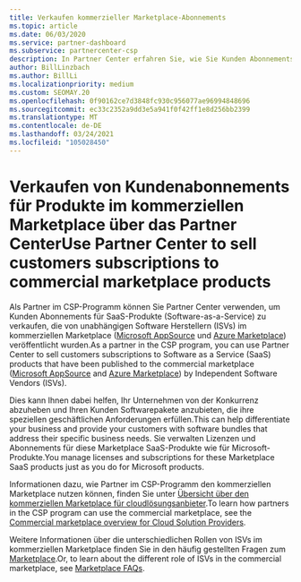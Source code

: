 ```yaml
---
title: Verkaufen kommerzieller Marketplace-Abonnements
ms.topic: article
ms.date: 06/03/2020
ms.service: partner-dashboard
ms.subservice: partnercenter-csp
description: In Partner Center erfahren Sie, wie Sie Kunden Abonnements für SaaS-Produkte verkaufen, die von unabhängigen Software Herstellern (ISVs) auf dem kommerziellen Marketplace veröffentlicht werden.
author: BillLinzbach
ms.author: BillLi
ms.localizationpriority: medium
ms.custom: SEOMAY.20
ms.openlocfilehash: 0f90162ce7d3848fc930c956077ae96994848696
ms.sourcegitcommit: ec33c2352a9dd3e5a941f0f42ff1e8d256bb2399
ms.translationtype: MT
ms.contentlocale: de-DE
ms.lasthandoff: 03/24/2021
ms.locfileid: "105028450"
---
```

# <a name="use-partner-center-to-sell-customers-subscriptions-to-commercial-marketplace-products"></a><span data-ttu-id="b3e79-103">Verkaufen von Kundenabonnements für Produkte im kommerziellen Marketplace über das Partner Center</span><span class="sxs-lookup"><span data-stu-id="b3e79-103">Use Partner Center to sell customers subscriptions to commercial marketplace products</span></span>

<span data-ttu-id="b3e79-104">Als Partner im CSP-Programm können Sie Partner Center verwenden, um Kunden Abonnements für SaaS-Produkte (Software-as-a-Service) zu verkaufen, die von unabhängigen Software Herstellern (ISVs) im kommerziellen Marketplace ([Microsoft AppSource](https://appsource.microsoft.com/) und [Azure Marketplace](https://azuremarketplace.microsoft.com/)) veröffentlicht wurden.</span><span class="sxs-lookup"><span data-stu-id="b3e79-104">As a partner in the CSP program, you can use Partner Center to sell customers subscriptions to Software as a Service (SaaS) products that have been published to the commercial marketplace ([Microsoft AppSource](https://appsource.microsoft.com/) and [Azure Marketplace](https://azuremarketplace.microsoft.com/)) by Independent Software Vendors (ISVs).</span></span>

<span data-ttu-id="b3e79-105">Dies kann Ihnen dabei helfen, Ihr Unternehmen von der Konkurrenz abzuheben und Ihren Kunden Softwarepakete anzubieten, die ihre speziellen geschäftlichen Anforderungen erfüllen.</span><span class="sxs-lookup"><span data-stu-id="b3e79-105">This can help differentiate your business and provide your customers with software bundles that address their specific business needs.</span></span> <span data-ttu-id="b3e79-106">Sie verwalten Lizenzen und Abonnements für diese Marketplace SaaS-Produkte wie für Microsoft-Produkte.</span><span class="sxs-lookup"><span data-stu-id="b3e79-106">You manage licenses and subscriptions for these Marketplace SaaS products just as you do for Microsoft products.</span></span>

<span data-ttu-id="b3e79-107">Informationen dazu, wie Partner im CSP-Programm den kommerziellen Marketplace nutzen können, finden Sie unter [Übersicht über den kommerziellen Marketplace für cloudlösungsanbieter](csp-commercial-marketplace-overview.md).</span><span class="sxs-lookup"><span data-stu-id="b3e79-107">To learn how partners in the CSP program can use the commercial marketplace, see the [Commercial marketplace overview for Cloud Solution Providers](csp-commercial-marketplace-overview.md).</span></span>

<span data-ttu-id="b3e79-108">Weitere Informationen über die unterschiedlichen Rollen von ISVs im kommerziellen Marketplace finden Sie in den häufig gestellten Fragen zum [Marketplace](/azure/marketplace/marketplace-faq-publisher-guide).</span><span class="sxs-lookup"><span data-stu-id="b3e79-108">Or, to learn about the different role of ISVs in the commercial marketplace, see [Marketplace FAQs](/azure/marketplace/marketplace-faq-publisher-guide).</span></span>